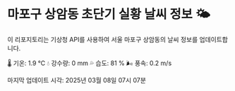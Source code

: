 
# 마포구 상암동 초단기 실황 날씨 정보 🌤️

이 리포지토리는 기상청 API를 사용하여 서울 마포구 상암동의 날씨 정보를 업데이트합니다. 

🌡️ 기온: 1.9 ℃
💧 강수량: 0 mm
💦 습도: 81 %
🌬️ 풍속: 0.2 m/s

마지막 업데이트 시각: 2025년 03월 08일 07시 07분    
